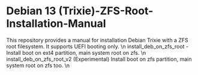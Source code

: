 # Debian 13 (Trixie)-ZFS-Root-Installation-Manual
This repository provides a manual for installation Debian Trixie with a ZFS root filesystem. It supports UEFI booting only. \n
install_deb_on_zfs_root - Install boot on ext4 partition, main system root on zfs. \n
install_deb_on_zfs_root_v2 (Experimental) Install boot on zfs partition, main system root on zfs too. \n
